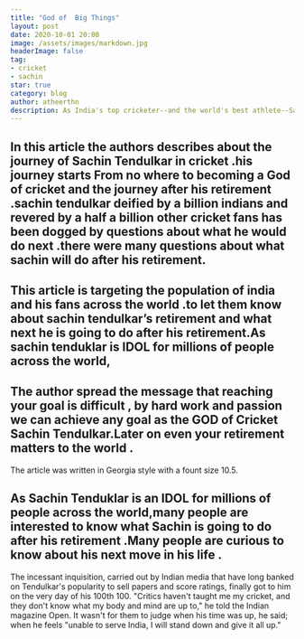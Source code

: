 ```yaml
---
title: "God of  Big Things"
layout: post
date: 2020-10-01 20:00
image: /assets/images/markdown.jpg
headerImage: false
tag:
- cricket
- sachin
star: true
category: blog
author: atheerthn
description: As India's top cricketer--and the world's best athlete--Sachin Tendulkar carries the burden of a billion dreams
---
```



In this article the authors describes about the journey of Sachin Tendulkar in cricket .his journey starts From no where to becoming a God of cricket and the journey after his retirement .sachin tendulkar deified by a billion indians and revered by a half a billion other cricket fans has been dogged by questions about what he would do next .there were many questions about what sachin will do after his retirement. 
---
This article is targeting the population of india and his fans across the world .to let them know about sachin tendulkar’s retirement and what next he is going to do after his retirement.As sachin tenduklar is IDOL for millions of people across the world, 
---
The author spread the message that reaching your goal is difficult , by hard work and passion we can achieve any goal as the GOD of Cricket Sachin Tendulkar.Later on even your retirement matters to the world . 
---

The article was written in Georgia style with a fount size 10.5.

As Sachin Tenduklar is an IDOL for millions of people across the world,many people are interested to know what Sachin is going to do after his retirement .Many people are curious to know about his next move in his life .
---

The incessant inquisition, carried out by Indian media that have long banked on Tendulkar's popularity to sell papers and score ratings, finally got to him on the very day of his 100th 100. "Critics haven't taught me my cricket, and they don't know what my body and mind are up to," he told the Indian magazine Open. It wasn't for them to judge when his time was up, he said; when he feels "unable to serve India, I will stand down and give it all up."

